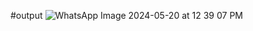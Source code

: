#output
![WhatsApp Image 2024-05-20 at 12 39 07 PM](https://github.com/nehuadhikari222/task2/assets/147231470/4c8a8ebc-9226-4739-bb10-8971fed25c70)

